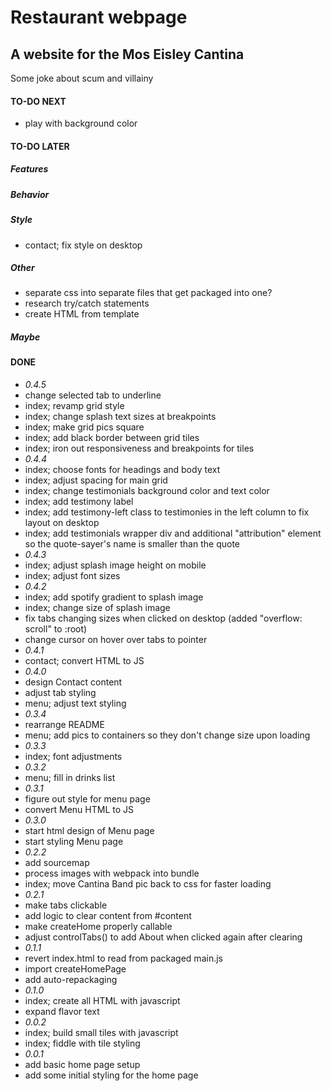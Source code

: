# Restaurant webpage
## A website for the Mos Eisley Cantina
Some joke about scum and villainy

#### TO-DO NEXT
- play with background color
#### TO-DO LATER
##### Features
##### Behavior
##### Style
- contact; fix style on desktop
##### Other
- separate css into separate files that get packaged into one?
- research try/catch statements
- create HTML from template
##### Maybe

#### DONE
- *0.4.5*
- change selected tab to underline
- index; revamp grid style
- index; change splash text sizes at breakpoints
- index; make grid pics square
- index; add black border between grid tiles
- index; iron out responsiveness and breakpoints for tiles
- *0.4.4*
- index; choose fonts for headings and body text
- index; adjust spacing for main grid
- index; change testimonials background color and text color
- index; add testimony label
- index; add testimony-left class to testimonies in the left column to fix layout on desktop
- index; add testimonials wrapper div and additional "attribution" element so the quote-sayer's name is smaller than the quote
- *0.4.3*
- index; adjust splash image height on mobile
- index; adjust font sizes
- *0.4.2*
- index; add spotify gradient to splash image
- index; change size of splash image
- fix tabs changing sizes when clicked on desktop (added "overflow: scroll" to :root)
- change cursor on hover over tabs to pointer
- *0.4.1*
- contact; convert HTML to JS
- *0.4.0*
- design Contact content
- adjust tab styling
- menu; adjust text styling
- *0.3.4*
- rearrange README
- menu; add pics to containers so they don't change size upon loading
- *0.3.3*
- index; font adjustments
- *0.3.2*
- menu; fill in drinks list
- *0.3.1*
- figure out style for menu page
- convert Menu HTML to JS
- *0.3.0*
- start html design of Menu page
- start styling Menu page
- *0.2.2*
- add sourcemap
- process images with webpack into bundle
- index; move Cantina Band pic back to css for faster loading
- *0.2.1*
- make tabs clickable
- add logic to clear content from #content
- make createHome properly callable
- adjust controlTabs() to add About when clicked again after clearing
- *0.1.1*
- revert index.html to read from packaged main.js
- import createHomePage
- add auto-repackaging
- *0.1.0*
- index; create all HTML with javascript
- expand flavor text
- *0.0.2*
- index; build small tiles with javascript
- index; fiddle with tile styling
- *0.0.1*
- add basic home page setup
- add some initial styling for the home page